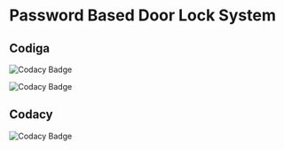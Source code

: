 # Password Based Door Lock System

## Codiga

![Codacy Badge](https://api.codiga.io/project/31783/score/svg)

![Codacy Badge](https://api.codiga.io/project/31783/status/svg)

## Codacy
![Codacy Badge](https://app.codacy.com/project/badge/Grade/107066669705407797afff87b0856073)